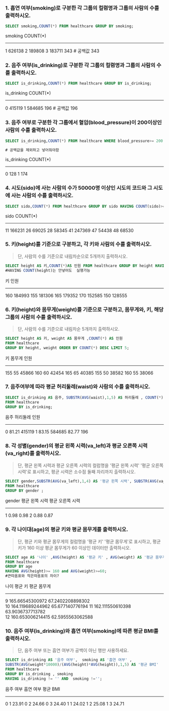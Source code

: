 ###  1. 흡연 여부(smoking)로 구분한 각 그룹의 컬렴명과 그룹의 사람의 수를 출력하시오.

```sql 
SELECT smoking,COUNT(*) FROM healthcare GROUP BY smoking; 
```
smoking  COUNT(*)
-------  --------
1        626138
2        189808
3        183711
         343 # 공백값 343
 
###  2. 음주 여부(is_drinking)로 구분한 각 그룹의 컬렴명과 그룹의 사람의 수를 출력하시오.

```sql 
SELECT is_drinking,COUNT(*) FROM healthcare GROUP BY is_drinking;
```
is_drinking  COUNT(*)
-----------  --------
0            415119
1            584685
             196 # 공백값 196 
 
### 3. 음주 여부로 구분한 각 그룹에서 혈압(blood_pressure)이 200이상인 사람의 수를 출력하시오.

```sql
SELECT is_drinking,COUNT(*) FROM healthcare WHERE blood_pressure>= 200 AND blood_pressure!='' GROUP BY is_drinking;

# 공백값을 제외하고 넣어줘야함

```

is_drinking  COUNT(*)
-----------  --------
0            128
1            174

### 4. 시도(sido)에 사는 사람의 수가 50000명 이상인 시도의 코드와 그 시도에 사는 사람의 수를 출력하시오.

```sql
SELECT sido,COUNT(*) FROM healthcare GROUP BY sido HAVING COUNT(sido)>= 50000;
```
sido  COUNT(*)
----  --------
11    166231
26    69025
28    58345
41    247369
47    54438
48    68530

### 5. 키(height)를 기준으로 구분하고, 각 키와 사람의 수를 출력하시오.

> 단, 사람의 수를 기준으로 내림차순으로 5개까지 출력하시오.
```sql
SELECT height AS 키,COUNT(*)AS 인원 FROM healthcare GROUP BY height HAVING COUNT(height) ORDER BY COUNT(height) DESC LIMIT 5;
#HAVING COUNT(height)는 안넣어도  실행가능
```
키    인원
---  ------
160  184993
155  181306
165  179352
170  152585
150  128555

### 6. 키(height)와 몸무게(weight)를 기준으로 구분하고, 몸무게와, 키, 해당 그룹의 사람의 수를 출력하시오. 

> 단, 사람의 수를 기준으로 내림차순 5개까지 출력하시오.

```sql
SELECT height AS 키, weight AS 몸무게 ,COUNT(*) AS 인원 
FROM healthcare
GROUP BY height, weight ORDER BY COUNT(*) DESC LIMIT 5;
```
키    몸무게  인원
---  ---  -----
155  55   45866
160  60   42454
165  65   40385
155  50   38582
160  55   38066

### 7. 음주여부에 따라 평균 허리둘레(waist)와 사람의 수를 출력하시오.

```sql 
SELECT is_drinking AS 음주, SUBSTR(AVG(waist),1,5) AS 허리둘레 , COUNT(*) AS 인원
FROM healthcare
GROUP BY is_drinking;
``` 
음주  허리둘레   인원
--  -----  ------
0   81.21  415119
1   83.15  584685
    82.77  196

### 8. 각 성별(gender)의 평균 왼쪽 시력(va_left)과 평균 오른쪽 시력(va_right)를 출력하시오.

> 단, 평균 왼쪽 시력과 평균 오른쪽 시력의 컬럼명을 '평균 왼쪽 시력' '평균 오른쪽 시력'로 표시하고, 평균 시력은 소수점 둘째 자리까지 출력하시오.

```sql
SELECT gender,SUBSTR(AVG(va_left),1,4) AS '평균 왼쪽 시력', SUBSTR(AVG(va_right),1,4) AS '평균 오른쪽 시력'
FROM healthcare 
GROUP BY gender ;
```
gender  평균 왼쪽 시력  평균 오른쪽 시력      
------  --------  ---------
1       0.98      0.98
2       0.88      0.87

### 9. 각 나이대(age)의 평균 키와 평균 몸무게를 출력하시오.

> 단, 평균 키와 평균 몸무게의 컬럼명을 '평균 키' '평균 몸무게'로 표시하고, 평균키가 160 이상 평균 몸무게가 60 이상인 데이터만 출력하시오.

```sql
SELECT age AS '나이' ,AVG(height) AS '평균 키' , AVG(weight) AS '평균 몸무게' 
FROM healthcare
GROUP BY age 
HAVING AVG(height)>= 160 and AVG(weight)>=60;
#큰따옴표와 작은따옴표의 차이?

```
나이  평균 키              평균 몸무게        

--  ----------------  ----------------        
9   165.66545300972   67.2402208898302        
10  164.119689244962  65.677140776194
11  162.111550610398  63.9036737713782        
12  160.653006214415  62.5955563062588 

### 10. 음주 여부(is_drinking)와 흡연 여부(smoking)에 따른 평균 BMI를 출력하시오.

> 단, 음주 여부 또는 흡연 여부가 공백이 아닌 행만 사용하세요.

```sql
SELECT is_drinking AS '음주 여부',  smoking AS '흡연 여부' ,
SUBSTR(AVG(weight*10000)/(AVG(height)*AVG(height)),1,5) AS '평균 BMI'
FROM healthcare 
GROUP BY is_drinking , smoking
HAVING is_drinking != '' AND  smoking !='';

```
음주 여부  흡연 여부  평균 BMI
-----  -----  ------
0      1      23.91
0      2      24.66
0      3      24.40
1      1      24.02
1      2      25.08
1      3      24.71
